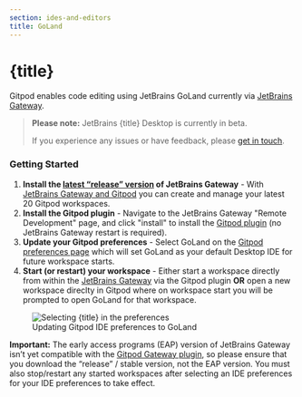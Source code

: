 ```yaml
---
section: ides-and-editors
title: GoLand
---
```


<script context="module">
  export const prerender = true;
</script>

# {title}

Gitpod enables code editing using JetBrains GoLand currently via [JetBrains Gateway](jetbrains-gateway).

> **Please note:** JetBrains {title} Desktop is currently in beta.
>
> If you experience any issues or have feedback, please [get in touch](https://www.gitpod.io/support).

### Getting Started

1. **Install the [latest “release” version](https://www.jetbrains.com/help/idea/remote-development-a.html#gateway) of JetBrains Gateway** - With [JetBrains Gateway and Gitpod](jetbrains-gateway) you can create and manage your latest 20 Gitpod workspaces.
2. **Install the Gitpod plugin** - Navigate to the JetBrains Gateway "Remote Development" page, and click "install" to install the [Gitpod plugin](https://plugins.jetbrains.com/plugin/18438-gitpod-gateway) (no JetBrains Gateway restart is required).
3. **Update your Gitpod preferences** - Select GoLand on the [Gitpod preferences page](https://gitpod.io/preferences) which will set GoLand as your default Desktop IDE for future workspace starts.
4. **Start (or restart) your workspace** - Either start a workspace directly from within the [JetBrains Gateway](jetbrains-gateway) via the Gitpod plugin **OR** open a new workspace direclty in Gitpod where on workspace start you will be prompted to open GoLand for that workspace.

<figure>
    <img class="shadow-medium w-full rounded-xl max-w-3xl mt-x-small" alt="Selecting {title} in the preferences" src="/images/editors/goland.gif">
    <figcaption>Updating Gitpod IDE preferences to GoLand</figcaption>
</figure>

**Important:** The early access programs (EAP) version of JetBrains Gateway isn’t yet compatible with the [Gitpod Gateway plugin](https://plugins.jetbrains.com/plugin/18438-gitpod-gateway), so please ensure that you download the “release” / stable version, not the EAP version. You must also stop/restart any started workspaces after selecting an IDE preferences for your IDE preferences to take effect.
